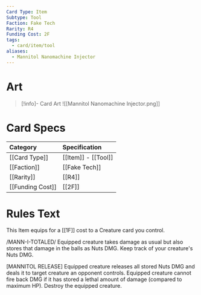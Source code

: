 ```yaml
---
Card Type: Item
Subtype: Tool
Faction: Fake Tech
Rarity: R4
Funding Cost: 2F
tags:
  - card/item/tool
aliases:
  - Mannitol Nanomachine Injector
---
```

# Art

> [!info]- Card Art
> ![[Mannitol Nanomachine Injector.png]]

# Card Specs

| Category | Specification| 
| :--- | :--- |
| [[Card Type]] | [[Item]] - [[Tool]] |  
| [[Faction]] | [[Fake Tech]] | 
| [[Rarity]] | [[R4]] | 
| [[Funding Cost]] | [[2F]] |  

# Rules Text  

This Item equips for a [[1F]] cost to a Creature card you control.  

/MANN-I-TOTALED/ Equipped creature takes damage as usual but also stores that damage in the balls as Nuts DMG. Keep track of your creature's Nuts DMG.  

[MANNITOL RELEASE] Equipped creature releases all stored Nuts DMG and deals it to target creature an opponent controls.
Equipped creature cannot fire back DMG if it has stored a lethal amount of damage (compared to maximum HP). Destroy the equipped creature.   


